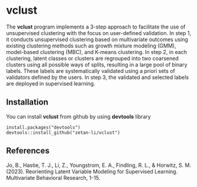 # vclust

The **vclust** program implements a 3-step approach to facilitate the use of unsupervised clustering with the focus on user-defined validation. In step 1, it conducts unsupervised clustering based on multivariate outcomes using existing clustering methods such as growth mixture modeling (GMM), model-based clustering (MBC), and K-means clustering. In step 2, in each clustering, latent classes or clusters are regrouped into two coarsened clusters using all possible ways of splits, resulting in a large pool of binary labels. These labels are systematically validated using a priori sets of validators defined by the users. In step 3, the validated and selected labels are deployed in supervised learning.


## Installation

You can install **vclust** from github by using **devtools** library

```
install.packages("devtools")
devtools::install_github("zetan-li/vclust")
```

## References

Jo, B., Hastie, T. J., Li, Z., Youngstrom, E. A., Findling, R. L., & Horwitz, S. M. (2023). Reorienting Latent Variable Modeling for Supervised Learning. Multivariate Behavioral Research, 1-15.
